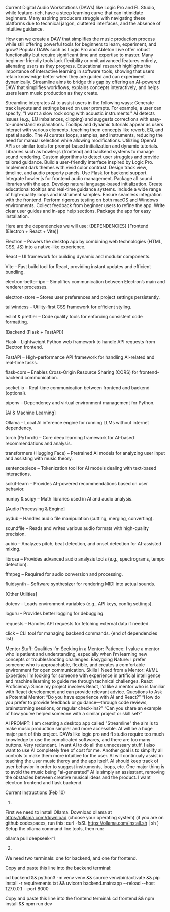 Current Digital Audio Workstations (DAWs) like Logic Pro and FL Studio, while feature-rich, have a steep learning curve that can intimidate beginners. Many aspiring producers struggle with navigating these platforms due to technical jargon, cluttered interfaces, and the absence of intuitive guidance.

How can we create a DAW that simplifies the music production process while still offering powerful tools for beginners to learn, experiment, and grow?
Popular DAWs such as Logic Pro and Ableton Live offer robust functionality but require significant time and expertise to master.
Many beginner-friendly tools lack flexibility or omit advanced features entirely, alienating users as they progress.
Educational research highlights the importance of interactive learning in software tools, showing that users retain knowledge better when they are guided and can experiment dynamically.
Streamline aims to bridge this gap by offering an AI-powered DAW that simplifies workflows, explains concepts interactively, and helps users learn music production as they create.


Streamline integrates AI to assist users in the following ways:
 Generate track layouts and settings based on user prompts. For example, a user can specify, "I want a slow rock song with acoustic instruments."
 AI detects issues (e.g., EQ imbalances, clipping) and suggests corrections with easy-to-understand explanations.
 Tooltips and dynamic tutorials appear as users interact with various elements, teaching them concepts like reverb, EQ, and spatial audio.
 The AI curates loops, samples, and instruments, reducing the need for manual selection while allowing modifications.
 Utilizing OpenAI APIs or similar tools for prompt-based initialization and dynamic tutorials.
 Libraries such as howler.js (frontend) and backend systems to manage sound rendering.
 Custom algorithms to detect user struggles and provide tailored guidance.
Build a user-friendly interface inspired by Logic Pro.
Implement dark themes with vivid color contrast.
Design track view, timeline, and audio property panels.
Use Flask for backend support.
Integrate howler.js for frontend audio management.
Package all sound libraries with the app.
Develop natural language-based initialization.
Create educational tooltips and real-time guidance systems.
Include a wide range of high-quality loops and instrument samples.
Ensure seamless integration with the frontend.
Perform rigorous testing on both macOS and Windows environments.
Collect feedback from beginner users to refine the app.
Write clear user guides and in-app help sections.
Package the app for easy installation.






Here are the dependencies we will use:
{DEPENDENCIES}
[Frontend (Electron + React + Vite)]

Electron – Powers the desktop app by combining web technologies (HTML, CSS, JS) into a native-like experience.

React – UI framework for building dynamic and modular components.

Vite – Fast build tool for React, providing instant updates and efficient bundling.

electron-better-ipc – Simplifies communication between Electron’s main and renderer processes.

electron-store – Stores user preferences and project settings persistently.

tailwindcss – Utility-first CSS framework for efficient styling.

eslint & prettier – Code quality tools for enforcing consistent code formatting.


[Backend (Flask + FastAPI)]

Flask – Lightweight Python web framework to handle API requests from Electron frontend.

FastAPI – High-performance API framework for handling AI-related and real-time tasks.

flask-cors – Enables Cross-Origin Resource Sharing (CORS) for frontend-backend communication.

socket.io – Real-time communication between frontend and backend (optional).

pipenv – Dependency and virtual environment management for Python.


[AI & Machine Learning]

Ollama – Local AI inference engine for running LLMs without internet dependency.

torch (PyTorch) – Core deep learning framework for AI-based recommendations and analysis.

transformers (Hugging Face) – Pretrained AI models for analyzing user input and assisting with music theory.

sentencepiece – Tokenization tool for AI models dealing with text-based interactions.

scikit-learn – Provides AI-powered recommendations based on user behavior.

numpy & scipy – Math libraries used in AI and audio analysis.


[Audio Processing & Engine]

pydub – Handles audio file manipulation (cutting, merging, converting).

soundfile – Reads and writes various audio formats with high-quality precision.

aubio – Analyzes pitch, beat detection, and onset detection for AI-assisted mixing.

librosa – Provides advanced audio analysis tools (e.g., spectrograms, tempo detection).

ffmpeg – Required for audio conversion and processing.

fluidsynth – Software synthesizer for rendering MIDI into actual sounds.


[Other Utilities]

dotenv – Loads environment variables (e.g., API keys, config settings).

loguru – Provides better logging for debugging.

requests – Handles API requests for fetching external data if needed.

click – CLI tool for managing backend commands.
{end of dependencies list}





Mentor Stuff:
Qualities I’m Seeking in a Mentor:
Patience: I value a mentor who is patient and understanding, especially when I’m learning new concepts or troubleshooting challenges. Easygoing Nature: I prefer someone who is approachable, flexible, and creates a comfortable environment for open communication. Skills I Need from a Mentor:
AI/ML Expertise: I’m looking for someone with experience in artificial intelligence and machine learning to guide me through technical challenges. React Proficiency: Since my project involves React, I’d like a mentor who is familiar with React development and can provide relevant advice. Questions to Ask a Potential Mentor:
“Do you have experience with AI and React?” “How do you prefer to provide feedback or guidance—through code reviews, brainstorming sessions, or regular check-ins?” “Can you share an example of how you’ve helped someone with a similar project or skill set?”




AI PROMPT:
I am creating a desktop app called "Streamline" 
the aim is to make music production simpler and more accessible. AI will be a huge major part of this project. DAWs like logic pro and fl studio require too much knowledge to use the complicated softwares, and there are too many buttons. Very redundant. I want AI to do all the unnecessary stuff. I also want to use AI completely free of cost for me. Another goal is to simplify all controls to make them more intuitive for the user. AI will continualy assist in teaching the user music theroy and the app itself. AI should keep track of user behavior in order to suggest instruments, loops, etc. One major thing is to avoid the music being "ai-generated" AI is simply an assisstant, removing the obstacles between creative musical ideas and the product. I want electron frontend and flask backend.



Current Instructions (Feb 10)

1)
First we need to install Ollama. Download ollama at https://ollama.com/download (choose your operating system)
(if you are on github codespaces, run this:
curl -fsSL https://ollama.com/install.sh | sh
)
Setup the ollama command line tools, then run:

ollama pull deepseek-r1

2)
We need two terminals: one for backend, and one for frontend.

Copy and paste this line into the backend terminal:

cd backend && python3 -m venv venv && source venv/bin/activate && pip install -r requirements.txt && uvicorn backend.main:app --reload --host 127.0.0.1 --port 8000

Copy and paste this line into the frontend terminal:
cd frontend && npm install && npm run dev